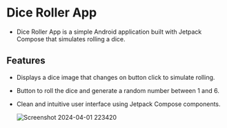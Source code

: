 # Dice Roller App
* Dice Roller App is a simple Android application built with Jetpack Compose that simulates rolling a dice.

## Features
* Displays a dice image that changes on button click to simulate rolling.
* Button to roll the dice and generate a random number between 1 and 6.
* Clean and intuitive user interface using Jetpack Compose components.

  ![Screenshot 2024-04-01 223420](https://github.com/renuswami/DiceRollerApp/assets/121007900/3f988681-e0e1-4c10-9c93-c0e2f7f6ab7f)
